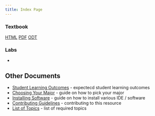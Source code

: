 ```yaml
---
title: Index Page
---
```


### Textbook

[HTML](book.html) [PDF](book.pdf) [ODT](book.odt)

### Labs

-

## Other Documents

- [Student Learning Outcomes](/learning_outcomes) - expectecd student learning outcomes
- [Choosing Your Major](/choosing_major) - guide on how to pick your major       
- [Installing Software](/software_install) - guide on how to install various IDE / software
- [Contributing Guidelines](/contributing) - contributing to this resource
- [List of Topics](/list) - list of required topics